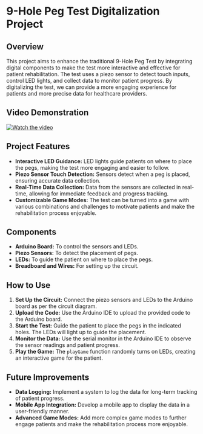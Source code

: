 # 9-Hole Peg Test Digitalization Project

## Overview
This project aims to enhance the traditional 9-Hole Peg Test by integrating digital components to make the test more interactive and effective for patient rehabilitation. The test uses a piezo sensor to detect touch inputs, control LED lights, and collect data to monitor patient progress. By digitalizing the test, we can provide a more engaging experience for patients and more precise data for healthcare providers.

## Video Demonstration
[![Watch the video](https://img.icons8.com/clouds/100/000000/video.png)](https://drive.google.com/file/d/1Fo5fdeww7PVEz_LcmSy1AHHzR1ENq6Q_/view?usp=sharing)

## Project Features
- **Interactive LED Guidance:** LED lights guide patients on where to place the pegs, making the test more engaging and easier to follow.
- **Piezo Sensor Touch Detection:** Sensors detect when a peg is placed, ensuring accurate data collection.
- **Real-Time Data Collection:** Data from the sensors are collected in real-time, allowing for immediate feedback and progress tracking.
- **Customizable Game Modes:** The test can be turned into a game with various combinations and challenges to motivate patients and make the rehabilitation process enjoyable.

## Components
- **Arduino Board:** To control the sensors and LEDs.
- **Piezo Sensors:** To detect the placement of pegs.
- **LEDs:** To guide the patient on where to place the pegs.
- **Breadboard and Wires:** For setting up the circuit.



## How to Use

1. **Set Up the Circuit:** Connect the piezo sensors and LEDs to the Arduino board as per the circuit diagram.
2. **Upload the Code:** Use the Arduino IDE to upload the provided code to the Arduino board.
3. **Start the Test:** Guide the patient to place the pegs in the indicated holes. The LEDs will light up to guide the placement.
4. **Monitor the Data:** Use the serial monitor in the Arduino IDE to observe the sensor readings and patient progress.
5. **Play the Game:** The `playGame` function randomly turns on LEDs, creating an interactive game for the patient.

## Future Improvements

- **Data Logging:** Implement a system to log the data for long-term tracking of patient progress.
- **Mobile App Integration:** Develop a mobile app to display the data in a user-friendly manner.
- **Advanced Game Modes:** Add more complex game modes to further engage patients and make the rehabilitation process more enjoyable.
